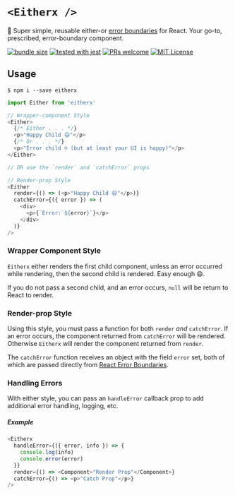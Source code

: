 # `<Eitherx />`

:pill: Super simple, reusable either-or [error boundaries][react-error-docs] for React. Your go-to, prescribed, error-boundary component.

[![bundle size](https://badgen.net/bundlephobia/min/eitherx)](https://bundlephobia.com/result?p=eitherx)
[![tested with jest](https://img.shields.io/badge/tested_with-jest-99424f.svg)](https://github.com/facebook/jest)
[![PRs welcome](https://img.shields.io/badge/PRs-welcome-brightgreen.svg)](http://makeapullrequest.com)
[![MIT License](https://img.shields.io/github/license/mfix22/eitherx.svg)](https://github.com/mfix22/eitherx/blob/master/LICENSE)

## Usage

```shell
$ npm i --save eitherx
```

```javascript
import Either from 'eitherx'

// Wrapper-component Style
<Either>
  {/* Either . . . */}
  <p>"Happy Child 😄"</p>
  {/* Or . . . */}
  <p>"Error child ☹️ (but at least your UI is happy)"</p>
</Either>

// OR use the `render` and `catchError` props

// Render-prop Style
<Either
  render={() => (<p>"Happy Child 😄"</p>)}
  catchError={({ error }) => (
    <div>
      <p>{`Error: ${error}`}</p>
    </div>
  )}
/>
```

### Wrapper Component Style

`Eitherx` either renders the first child component, unless an error occurred while rendering, then the second child is rendered. Easy enough 😄.

If you do not pass a second child, and an error occurs, `null` will be return to React to render.

### Render-prop Style

Using this style, you must pass a function for both `render` _and_ `catchError`. If an error occurs, the component
returned from `catchError` will be rendered. Otherwise `Eitherx` will render the component returned from `render`.

The `catchError` function receives an object with the field `error` set, both of which are passed directly from
[React Error Boundaries][react-error-docs-target].

[react-error-docs]: https://reactjs.org/blog/2017/07/26/error-handling-in-react-16.html
[react-error-docs-target]: https://reactjs.org/blog/2017/07/26/error-handling-in-react-16.html#introducing-error-boundaries

### Handling Errors

With either style, you can pass an `handleError` callback prop to add additional error handling, logging, etc.

##### Example

```javascript
<Eitherx
  handleError={({ error, info }) => {
    console.log(info)
    console.error(error)
  }}
  render={() => <Component>"Render Prop"</Component>}
  catchError={() => <p>"Catch Prop"</p>}
/>
```
